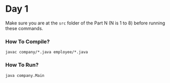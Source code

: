 # Day 1

Make sure you are at the `src` folder of the Part N (N is 1 to 8) before running these commands.

### How To Compile?

```
javac company/*.java employee/*.java
```

### How To Run?

```
java company.Main
```
